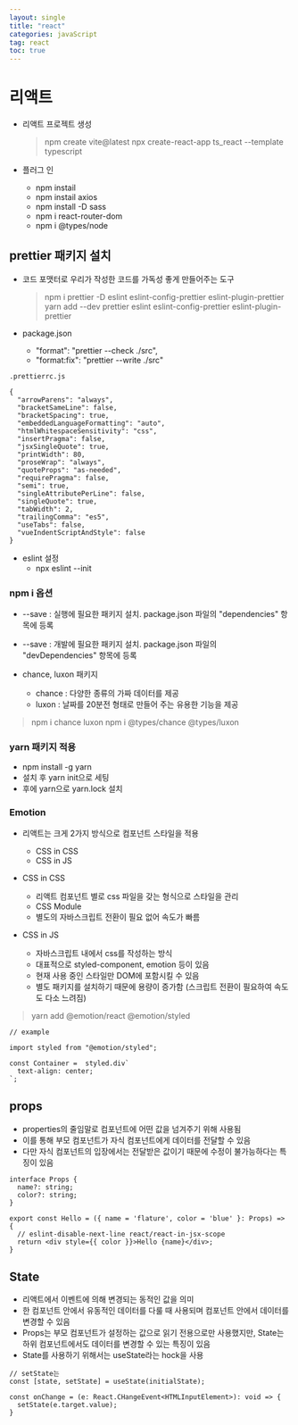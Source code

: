 ```yaml
---
layout: single
title: "react"
categories: javaScript
tag: react
toc: true
---
```


# 리액트

- 리액트 프로젝트 생성
  > npm create vite@latest
  > npx create-react-app ts_react --template typescript

- 플러그 인
  - npm instail
  - npm instail axios
  - npm install -D sass
  - npm i react-router-dom 
  - npm i @types/node

## prettier 패키지 설치
- 코드 포맷터로 우리가 작성한 코드를 가독성 좋게 만들어주는 도구
  > npm i prettier -D eslint eslint-config-prettier eslint-plugin-prettier
  > yarn add --dev prettier eslint eslint-config-prettier eslint-plugin-prettier

- package.json
  - "format": "prettier --check ./src",
  - "format:fix": "prettier --write ./src"

```
.prettierrc.js

{
  "arrowParens": "always",
  "bracketSameLine": false,
  "bracketSpacing": true,
  "embeddedLanguageFormatting": "auto",
  "htmlWhitespaceSensitivity": "css",
  "insertPragma": false,
  "jsxSingleQuote": true,
  "printWidth": 80,
  "proseWrap": "always",
  "quoteProps": "as-needed",
  "requirePragma": false,
  "semi": true,
  "singleAttributePerLine": false,
  "singleQuote": true,
  "tabWidth": 2,
  "trailingComma": "es5",
  "useTabs": false,
  "vueIndentScriptAndStyle": false
}
```

- eslint 설정
  - npx eslint --init

### npm i 옵션
  - --save : 실행에 필요한 패키지 설치. package.json 파일의 "dependencies" 항목에 등록
  - --save : 개발에 필요한 패키지 설치. package.json 파일의 "devDependencies" 항목에 등록

- chance, luxon 패키지
   - chance : 다양한 종류의 가짜 데이터를 제공
   - luxon : 날짜를 20분전 형태로 만들어 주는 유용한 기능을 제공

> npm i chance luxon
> npm i @types/chance @types/luxon

### yarn 패키지 적용

- npm install -g yarn
- 설치 후 yarn init으로 세팅
- 후에 yarn으로 yarn.lock 설치

### Emotion 

- 리액트는 크게 2가지 방식으로 컴포넌트 스타일을 적용
  - CSS in CSS
  - CSS in JS

-  CSS in CSS
    - 리액트 컴포넌트 별로 css 파일을 갖는 형식으로 스타일을 관리
    -  CSS Module
    - 별도의 자바스크립트 전환이 필요 없어 속도가 빠름

-  CSS in JS
    - 자바스크립트 내에서 css를 작성하는 방식
    - 대표적으로 styled-component, emotion 등이 있음
    - 현재 사용 중인 스타일만 DOM에 포함시킬 수 있음
    - 별도 패키지를 설치하기 때문에 용량이 증가함 (스크립트 전환이 필요하여 속도도 다소 느려짐)

  > yarn add @emotion/react @emotion/styled

  ```
// example

import styled from "@emotion/styled";

const Container =  styled.div`
    text-align: center;
`;
  ```

## props

- properties의 줄임말로 컴포넌트에 어떤 값을 넘겨주기 위해 사용됨
- 이를 통해 부모 컴포넌트가 자식 컴포넌트에게 데이터를 전달할 수 있음
- 다만 자식 컴포넌트의 입장에서는 전달받은 값이기 때문에 수정이 불가능하다는 특징이 있음

```
interface Props {
  name?: string;
  color?: string;
}

export const Hello = ({ name = 'flature', color = 'blue' }: Props) => {
  // eslint-disable-next-line react/react-in-jsx-scope
  return <div style={{ color }}>Hello {name}</div>;
}
```

## State

- 리액트에서 이벤트에 의해 변경되는 동적인 값을 의미
- 한 컴포넌트 안에서 유동적인 데이터를 다룰 때 사용되며 컴포넌트 안에서 데이터를 변경할 수 있음
- Props는 부모 컴포넌트가 설정하는 값으로 읽기 전용으로만 사용했지만, State는 하위 컴포넌트에서도 데이터를 변경할 수 있는 특징이 있음
- State를 사용하기 위해서는 useState라는 hock을 사용

```
// setState는 
const [state, setState] = useState(initialState);

const onChange = (e: React.CHangeEvent<HTMLInputElement>): void => {
  setState(e.target.value);
}
```


